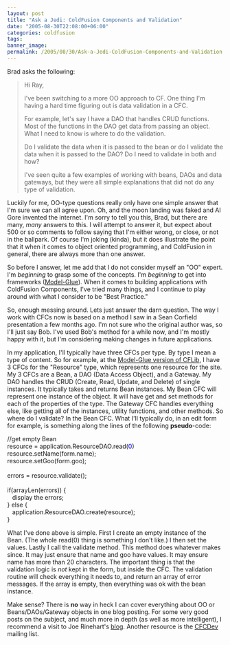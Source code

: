 ```yaml
---
layout: post
title: "Ask a Jedi: ColdFusion Components and Validation"
date: "2005-08-30T22:08:00+06:00"
categories: coldfusion 
tags: 
banner_image: 
permalink: /2005/08/30/Ask-a-Jedi-ColdFusion-Components-and-Validation
---
```


Brad asks the following:
<blockquote>
Hi Ray,

I've been switching to a more OO approach to CF.  One thing I'm having a hard time figuring out is data validation in a CFC.  

For example, let's say I have a DAO that handles CRUD functions.  Most of the functions in the DAO get data from passing an object.  What I need to know is where to do the validation.

Do I validate the data when it is passed to the bean or do I validate the data when it is passed to the DAO?  Do I need to validate in both and how?

I've seen quite a few examples of working with beans, DAOs and data gateways, but they were all simple explanations that did not do any type of validation.
</blockquote>

Luckily for me, OO-type questions really only have one simple answer that I'm sure we can all agree upon. Oh, and the moon landing was faked and Al Gore invented the internet. I'm sorry to tell you this, Brad, but there are many, <i>many</i> answers to this. I will attempt to answer it, but expect about 500 or so comments to follow saying that I'm either wrong, or close, or not in the ballpark. Of course I'm joking (kinda), but it does illustrate the point that it when it comes to object oriented programming, and ColdFusion in general, there are always more than one answer.

So before I answer, let me add that I do not consider myself an "OO" expert. I'm <i>beginning</i> to grasp some of the concepts. I'm <i>beginning</i> to get into frameworks (<a href="http://www.model-glue.com">Model-Glue</a>). When it comes to building applications with ColdFusion Components, I've tried many things, and I continue to play around with what I consider to be "Best Practice." 

So, enough messing around. Lets just answer the darn question. The way I work with CFCs now is based on a method I saw in a Sean Corfield presentation a few months ago. I'm not sure who the original author was, so I'll just say Bob. I've used Bob's method for a while now, and I'm mostly happy with it, but I'm considering making changes in future applications.

In my application, I'll typically have three CFCs per type. By type I mean a type of content. So for example, at the <a href="http://mg.cflib.org">Model-Glue version of CFLib</a>, I have 3 CFCs for the "Resource" type, which represents one resource for the site. My 3 CFCs are a Bean, a DAO (Data Access Object), and a Gateway. My DAO handles the CRUD (Create, Read, Update, and Delete) of single instances. It typically takes and returns Bean instances. My Bean CFC will represent one instance of the object. It will have get and set methods for each of the properties of the type. The Gateway CFC handles everything else, like getting all of the instances, utility functions, and other methods. So where do I validate? In the Bean CFC. What I'll typically do, in an edit form for example, is something along the lines of the following <b>pseudo</b>-code:

<div class="code">//get empty Bean<br>
resource = application.ResourceDAO.read(<FONT COLOR=BLUE>0</FONT>)<br>
resource.setName(form.name);<br>
resource.setGoo(form.goo);<br>
<br>
errors = resource.validate();<br>
<br>
if(arrayLen(errors)) {<br>
&nbsp;&nbsp;&nbsp;display the errors;<br>
} else {<br>
&nbsp;&nbsp;&nbsp;application.ResourceDAO.create(resource);<br>
}</div>

What I've done above is simple. First I create an empty instance of the Bean. (The whole read(0) thing is something I don't like.) I then set the values. Lastly I call the validate method. This method does whatever makes since. It may just ensure that name and goo have values. It may ensure name has more than 20 characters. The important thing is that the validation logic is <i>not</i> kept in the form, but inside the CFC. The validation routine will check everything it needs to, and return an array of error messages. If the array is empty, then everything was ok with the bean instance.

Make sense? There is <b>no</b> way in heck I can cover everything about OO or Beans/DAOs/Gateway objects in one blog posting. For some very good posts on the subject, and much more in depth (as well as more intelligent), I recommend a visit to Joe Rinehart's <a href="http://clearsoftware.net/client/index.cfm">blog</a>. Another resource is the <a href="http://www.cfczone.org/listserv.cfm">CFCDev</a> mailing list.